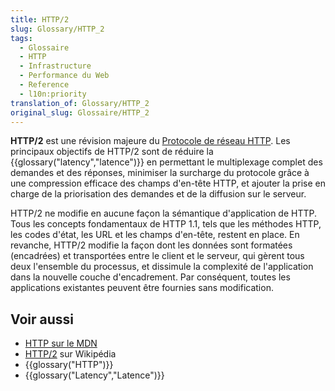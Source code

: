 ```yaml
---
title: HTTP/2
slug: Glossary/HTTP_2
tags:
  - Glossaire
  - HTTP
  - Infrastructure
  - Performance du Web
  - Reference
  - l10n:priority
translation_of: Glossary/HTTP_2
original_slug: Glossaire/HTTP_2
---
```

**HTTP/2** est une révision majeure du [Protocole de réseau HTTP](/fr/docs/Web/HTTP/Basics_of_HTTP). Les principaux objectifs de HTTP/2 sont de réduire la {{glossary("latency","latence")}} en permettant le multiplexage complet des demandes et des réponses, minimiser la surcharge du protocole grâce à une compression efficace des champs d'en-tête HTTP, et ajouter la prise en charge de la priorisation des demandes et de la diffusion sur le serveur.

HTTP/2 ne modifie en aucune façon la sémantique d'application de HTTP. Tous les concepts fondamentaux de HTTP 1.1, tels que les méthodes HTTP, les codes d'état, les URL et les champs d'en-tête, restent en place. En revanche, HTTP/2 modifie la façon dont les données sont formatées (encadrées) et transportées entre le client et le serveur, qui gèrent tous deux l'ensemble du processus, et dissimule la complexité de l'application dans la nouvelle couche d'encadrement. Par conséquent, toutes les applications existantes peuvent être fournies sans modification.

## Voir aussi

- [HTTP sur le MDN](/fr/docs/Web/HTTP)
- [HTTP/2](https://fr.wikipedia.org/wiki/Hypertext_Transfer_Protocol/2) sur Wikipédia
- {{glossary("HTTP")}}
- {{glossary("Latency","Latence")}}
